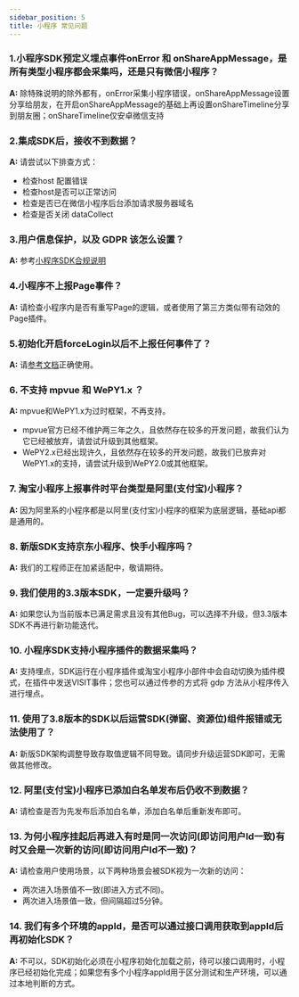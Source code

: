 ```yaml
---
sidebar_position: 5
title: 小程序 常见问题
---
```


### 1.小程序SDK预定义埋点事件onError 和 onShareAppMessage，是所有类型小程序都会采集吗，还是只有微信小程序？

**A:** 除特殊说明的除外都有，onError采集小程序错误，onShareAppMessage设置分享给朋友，在开启onShareAppMessage的基础上再设置onShareTimeline分享到朋友圈；onShareTimeline仅安卓微信支持

### 2.集成SDK后，接收不到数据？

**A:** 请尝试以下排查方式：

* 检查host 配置错误
* 检查host是否可以正常访问
* 检查是否已在微信小程序后台添加请求服务器域名
* 检查是否关闭 dataCollect

### 3.用户信息保护，以及 GDPR 该怎么设置？

**A:** 参考[小程序SDK合规说明](/docs/compliance/minpCompliance)

### 4.小程序不上报Page事件？

**A:** 请检查小程序内是否有重写Page的逻辑，或者使用了第三方类似带有动效的Page插件。

### 5.初始化开启forceLogin以后不上报任何事件了？

**A:** 请[参考文档](/docs/miniprogram/3.8/initSettings#forcelogin)正确使用。

### 6. 不支持 mpvue 和 WePY1.x ？

**A:** mpvue和WePY1.x为过时框架，不再支持。

* mpvue官方已经不维护两三年之久，且依然存在较多的开发问题，故我们认为它已经被放弃，请尝试升级到其他框架。
* WePY2.x已经出现许久，且依然存在较多的开发问题，故我们已放弃对WePY1.x的支持，请尝试升级到WePY2.0或其他框架。

### 7. 淘宝小程序上报事件时平台类型是阿里(支付宝)小程序？

**A:** 因为阿里系的小程序都是以阿里(支付宝)小程序的框架为底层逻辑，基础api都是通用的。

### 8. 新版SDK支持京东小程序、快手小程序吗？

**A:** 我们的工程师正在加紧适配中，敬请期待。

### 9. 我们使用的3.3版本SDK，一定要升级吗？

**A:** 如果您认为当前版本已满足需求且没有其他Bug，可以选择不升级，但3.3版本SDK不再进行新功能迭代。

### 10. 小程序SDK支持小程序插件的数据采集吗？

**A:** 支持埋点，SDK运行在小程序插件或淘宝小程序小部件中会自动切换为插件模式，在插件中发送VISIT事件；您也可以通过传参的方式将 gdp 方法从小程序传入进行埋点。

### 11. 使用了3.8版本的SDK以后运营SDK(弹窗、资源位)组件报错或无法使用了？

**A:** 新版SDK架构调整导致存取值逻辑不同导致。请同步升级运营SDK即可，无需做其他修改。

### 12. 阿里(支付宝)小程序已添加白名单发布后仍收不到数据？

**A:** 请检查是否为先发布后添加白名单，添加白名单后重新发布即可。

### 13. 为何小程序挂起后再进入有时是同一次访问(即访问用户Id一致)有时又会是一次新的访问(即访问用户Id不一致)？

**A:** 请检查用户使用场景，以下两种场景会被SDK视为一次新的访问：

* 两次进入场景值不一致(即进入方式不同)。
* 两次进入场景值一致，但间隔超过5分钟。

### 14. 我们有多个环境的appId，是否可以通过接口调用获取到appId后再初始化SDK？

**A:** 不可以，SDK初始化必须在小程序初始化加载之前，待可以接口调用时，小程序已经初始化完成；如果您有多个小程序appId用于区分测试和生产环境，可以通过本地判断的方式。

